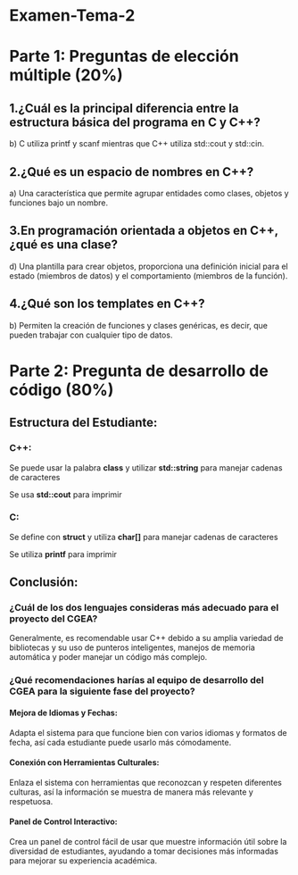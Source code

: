 # Examen-Tema-2

# Parte 1: Preguntas de elección múltiple (20%)

## 1.¿Cuál es la principal diferencia entre la estructura básica del programa en C y C++?

b) C utiliza printf y scanf mientras que C++ utiliza std::cout y std::cin.

## 2.¿Qué es un espacio de nombres en C++?

a) Una característica que permite agrupar entidades como clases, objetos y funciones bajo un nombre.

## 3.En programación orientada a objetos en C++, ¿qué es una clase?

d) Una plantilla para crear objetos, proporciona una definición inicial para el estado (miembros de datos) y el comportamiento (miembros de la función).

## 4.¿Qué son los templates en C++?

b) Permiten la creación de funciones y clases genéricas, es decir, que pueden trabajar con cualquier tipo de datos.

# Parte 2: Pregunta de desarrollo de código (80%)

## Estructura del Estudiante:

### C++:

Se puede usar la palabra **class** y utilizar **std::string** para manejar cadenas de caracteres

Se usa **std::cout** para imprimir

### C: 

Se define con **struct** y utiliza **char[]** para manejar cadenas de caracteres

Se utiliza **printf** para imprimir

## Conclusión:

### ¿Cuál de los dos lenguajes consideras más adecuado para el proyecto del CGEA?

Generalmente, es recomendable usar C++ debido a su amplia variedad de bibliotecas y su uso de punteros inteligentes, manejos de memoria automática y poder manejar un código más complejo.

### ¿Qué recomendaciones harías al equipo de desarrollo del CGEA para la siguiente fase del proyecto?

#### Mejora de Idiomas y Fechas:

Adapta el sistema para que funcione bien con varios idiomas y formatos de fecha, así cada estudiante puede usarlo más cómodamente.

#### Conexión con Herramientas Culturales:

Enlaza el sistema con herramientas que reconozcan y respeten diferentes culturas, así la información se muestra de manera más relevante y respetuosa.

#### Panel de Control Interactivo:

Crea un panel de control fácil de usar que muestre información útil sobre la diversidad de estudiantes, ayudando a tomar decisiones más informadas para mejorar su experiencia académica.

